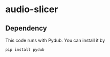 # audio-slicer

## Dependency 
This code runs with Pydub. You can install it by
```
pip install pydub
```
